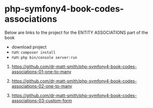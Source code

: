 # php-symfony4-book-codes-associations

Below are links to the project for the ENTITY ASSOCIATIONS part of the book

- download project
- run: `composer install`
- run: `php bin/console server:run`

1. https://github.com/dr-matt-smith/php-symfony4-book-codes-associations-01-one-to-many

1. https://github.com/dr-matt-smith/php-symfony4-book-codes-associations-02-one-to-many

1. https://github.com/dr-matt-smith/php-symfony4-book-codes-associations-03-custom-form

